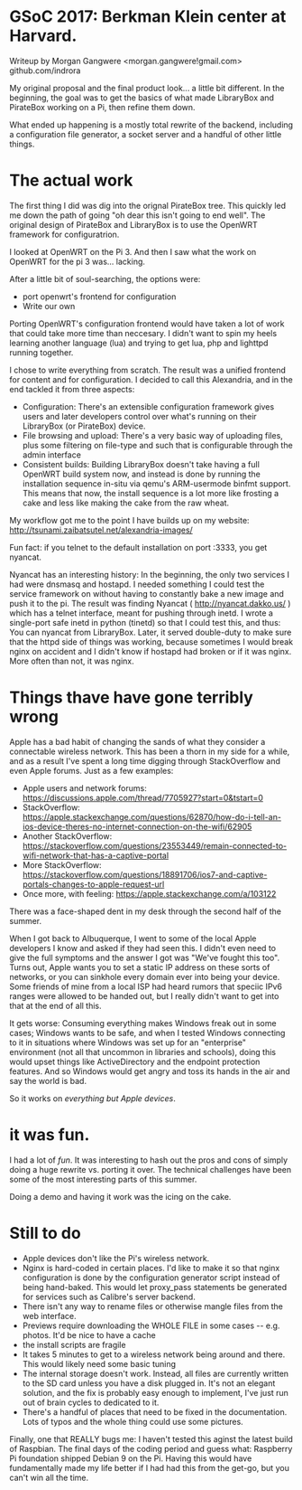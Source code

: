 # GSoC 2017: Berkman Klein center at Harvard.

Writeup by Morgan Gangwere <morgan.gangwere!gmail.com> github.com/indrora

My original proposal and the final product look... a little bit different. In
the beginning, the goal was to get the basics of what made LibraryBox and
PirateBox working on a Pi, then refine them down.

What ended up happening is a mostly total rewrite of the backend, including a
configuration file generator, a socket server and a handful of other little
things.

# The actual work

The first thing I did was dig into the orignal PirateBox tree. This quickly led
me down the path of going "oh dear this isn't going to end well". The original
design of PirateBox and LibraryBox is to use the OpenWRT framework for configuratrion.

I looked at OpenWRT on the Pi 3. And then I saw what the work on OpenWRT for the
pi 3 was... lacking.

After a little bit of soul-searching, the options were:

* port openwrt's frontend for configuration
* Write our own

Porting OpenWRT's configuration frontend would have taken a lot of work that could
take more time than neccesary. I didn't want to spin my heels learning another
language (lua) and trying to get lua, php and lighttpd running together.

I chose to write everything from scratch. The result was a unified frontend for
content and for configuration. I decided to call this Alexandria, and in the end
tackled it from three aspects:

* Configuration: There's an extensible configuration framework gives users and
  later developers control over what's running on their LibraryBox (or PirateBox)
  device.
* File browsing and upload: There's a very basic way of uploading files, plus some
  filtering on file-type and such that is configurable through the admin interface
* Consistent builds: Building LibraryBox doesn't take having a full OpenWRT build
  system now, and instead is done by running the installation sequence in-situ via
  qemu's ARM-usermode binfmt support. This means that now, the install sequence is
  a lot more like frosting a cake and less like making the cake from the raw wheat.

My workflow got me to the point I have builds up on my website: http://tsunami.zaibatsutel.net/alexandria-images/

Fun fact: if you telnet to the default installation on port :3333, you get nyancat.

Nyancat has an interesting history: In the beginning, the only two services I had
were dnsmasq and hostapd. I needed something I could test the service framework
on without having to constantly bake a new image and push it to the pi. The result
was finding Nyancat ( http://nyancat.dakko.us/ ) which has a telnet interface,
meant for pushing through inetd. I wrote a single-port safe inetd in python (tinetd)
so that I could test this, and thus: You can nyancat from LibraryBox. Later, it
served double-duty to make sure that the httpd side of things was working, because
sometimes I would break nginx on accident and I didn't know if hostapd had broken
or if it was nginx. More often than not, it was nginx.

# Things thave have gone terribly wrong

Apple has a bad habit of changing the sands of what they consider a connectable
wireless network. This has been a thorn in my side for a while, and as a result
I've spent a long time digging through StackOverflow and even Apple forums. Just
as a few examples:

* Apple users and network forums: https://discussions.apple.com/thread/7705927?start=0&tstart=0
* StackOverflow: https://apple.stackexchange.com/questions/62870/how-do-i-tell-an-ios-device-theres-no-internet-connection-on-the-wifi/62905
* Another StackOverflow: https://stackoverflow.com/questions/23553449/remain-connected-to-wifi-network-that-has-a-captive-portal
* More StackOverflow: https://stackoverflow.com/questions/18891706/ios7-and-captive-portals-changes-to-apple-request-url
* Once more, with feeling: https://apple.stackexchange.com/a/103122

There was a face-shaped dent in my desk through the second half of the summer.

When I got back to Albuquerque, I went to some of the local Apple developers I
know and asked if they had seen this. I didn't even need to give the full symptoms
and the answer I got was "We've fought this too". Turns out, Apple wants you to set
a static IP address on these sorts of networks, or you can sinkhole every domain ever
into being your device. Some friends of mine from a local ISP had heard rumors that
speciic IPv6 ranges were allowed to be handed out, but I really didn't want to get
into that at the end of all this.

It gets worse: Consuming everything makes Windows freak out in some cases; Windows wants
to be safe, and when I tested Windows connecting to it in situations where Windows was set
up for an "enterprise" environment (not all that uncommon in libraries and schools),
doing this would upset things like ActiveDirectory and the endpoint protection features.
And so Windows would get angry and toss its hands in the air and say the world is bad.

So it works on *everything but Apple devices*. 

# it was fun.

I had a lot of *fun*. It was interesting to hash out the pros and cons of simply
doing a huge rewrite vs. porting it over. The technical challenges have been some
of the most interesting parts of this summer.

Doing a demo and having it work was the icing on the cake. 

# Still to do

* Apple devices don't like the Pi's wireless network.
* Nginx is hard-coded in certain places. I'd like to make it so that nginx
  configuration is done by the configuration generator script instead of being
  hand-baked. This would let proxy_pass statements be generated for services
  such as Calibre's server backend.
* There isn't any way to rename files or otherwise mangle files from the web interface.
* Previews require downloading the WHOLE FILE in some cases -- e.g. photos. It'd be nice to
  have a cache 
* the install scripts are fragile
* It takes 5 minutes to get to a wireless network being around and there. This
  would likely need some basic tuning
* The internal storage doesn't work. Instead, all files are currently written to
  the SD card unless you have a disk plugged in. It's not an elegant solution, and
  the fix is probably easy enough to implement, I've just run out of brain cycles
  to dedicated to it.
* There's a handful of places that need to be fixed in the documentation. Lots of
  typos and the whole thing could use some pictures.

Finally, one that REALLY bugs me: I haven't tested this aginst the latest build
of Raspbian. The final days of the coding period and guess what: Raspberry Pi foundation
shipped Debian 9 on the Pi. Having this would have fundamentally made my life
better if I had had this from the get-go, but you can't win all the time.